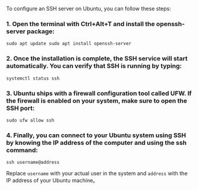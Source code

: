 To configure an SSH server on Ubuntu, you can follow these steps:

### 1. Open the terminal with Ctrl+Alt+T and install the openssh-server package:
```
sudo apt update sudo apt install openssh-server
```
### 2. Once the installation is complete, the SSH service will start automatically. You can verify that SSH is running by typing:
```
systemctl status ssh
```
### 3. Ubuntu ships with a firewall configuration tool called UFW. If the firewall is enabled on your system, make sure to open the SSH port:
```
sudo ufw allow ssh
```
### 4. Finally, you can connect to your Ubuntu system using SSH by knowing the IP address of the computer and using the ssh command:
```
ssh username@address
```

Replace `username` with your actual user in the system and `address` with the IP address of your Ubuntu machine。


